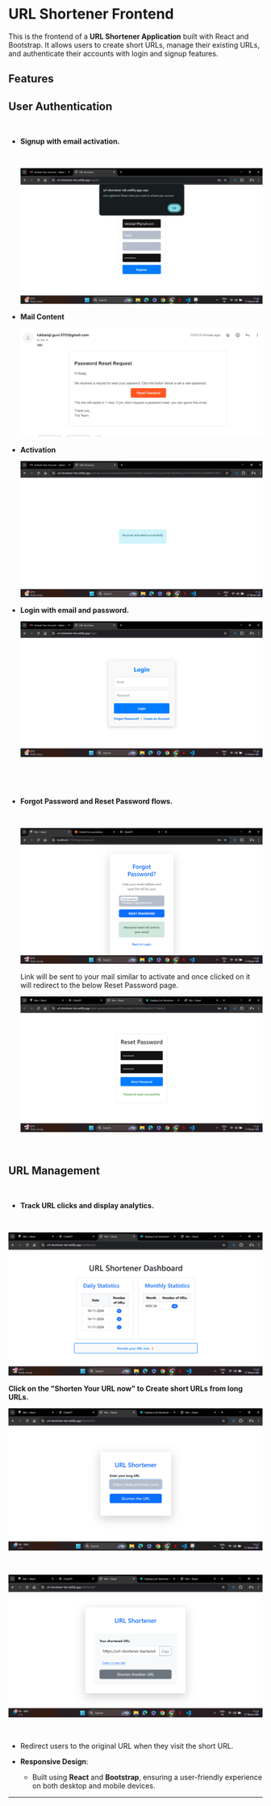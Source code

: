 # URL Shortener Frontend

This is the frontend of a **URL Shortener Application** built with React and Bootstrap. It allows users to create short URLs, manage their existing URLs, and authenticate their accounts with login and signup features.

## Features

## User Authentication

  &nbsp;

- **Signup with email activation.**

    &nbsp;

  ![Register](./public/Register.png)

- **Mail Content**

  ![Mail](./public/Mail%20Content.png)

- **Activation**

  ![Activation](./public/activate%20account.png)

- **Login with email and password.**

  ![Login](./public/Login.png)

  &nbsp;

  &nbsp;

- **Forgot Password and Reset Password flows.**

  &nbsp;

  ![ForgotPsw](./public/Forgot%20Password.png)

  Link will be sent to your mail similar to activate and once clicked on it will redirect to the below Reset Password page.

  ![ResetPsw](./public/Reset%20Password%20Succesful.png)

&nbsp;

## URL Management

&nbsp;

- **Track URL clicks and display analytics.**

&nbsp;

![Dashboard](./public/Dashboard.png)

**Click on the "Shorten Your URL now" to Create short URLs from long URLs.**

![ShortenURL](./public/Shorten%20the%20URL.png)

&nbsp;

![Shortened](./public/ShortenedURL.png)

&nbsp;

- Redirect users to the original URL when they visit the short URL.

- **Responsive Design**:
  - Built using **React** and **Bootstrap**, ensuring a user-friendly experience on both desktop and mobile devices.

---
